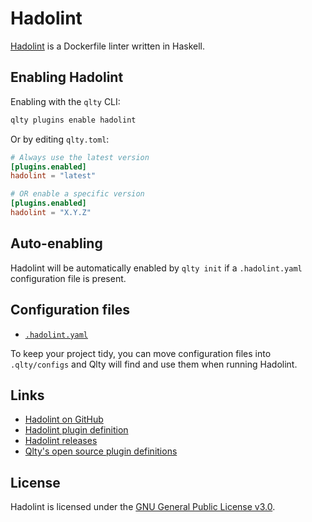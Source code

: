 # Hadolint

[Hadolint](https://github.com/hadolint/hadolint) is a Dockerfile linter written in Haskell.

## Enabling Hadolint

Enabling with the `qlty` CLI:

```bash
qlty plugins enable hadolint
```

Or by editing `qlty.toml`:

```toml
# Always use the latest version
[plugins.enabled]
hadolint = "latest"

# OR enable a specific version
[plugins.enabled]
hadolint = "X.Y.Z"
```

## Auto-enabling

Hadolint will be automatically enabled by `qlty init` if a `.hadolint.yaml` configuration file is present.

## Configuration files

- [`.hadolint.yaml`](https://github.com/hadolint/hadolint?tab=readme-ov-file#configure)

To keep your project tidy, you can move configuration files into `.qlty/configs` and Qlty will find and use them when running Hadolint.

## Links

- [Hadolint on GitHub](https://github.com/hadolint/hadolint)
- [Hadolint plugin definition](https://github.com/qltysh/qlty/tree/main/plugins/linters/hadolint)
- [Hadolint releases](https://github.com/hadolint/hadolint/releases)
- [Qlty's open source plugin definitions](https://github.com/qltysh/qlty/tree/main/plugins/linters)

## License

Hadolint is licensed under the [GNU General Public License v3.0](https://github.com/hadolint/hadolint/blob/master/LICENSE).
